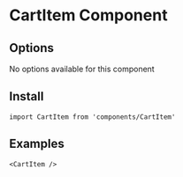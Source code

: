 # CartItem Component


## Options
No options available for this component

## Install
```
import CartItem from 'components/CartItem'
```

## Examples
```
<CartItem />
```